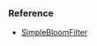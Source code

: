 ### Reference

- [SimpleBloomFilter](https://github.com/csorchard/SimpleBloomFilter/blob/74e19e12b3efb8b6627157097881c054a75c26b2/bitmap/bitmap.go)